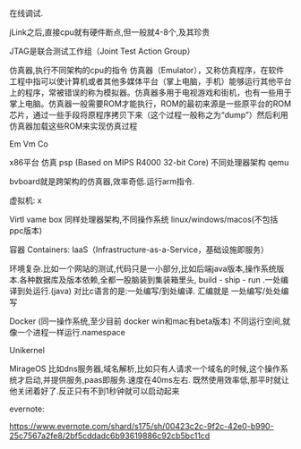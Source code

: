 在线调试.

jLink之后,直接cpu就有硬件断点,但一般就4-8个,及其珍贵

JTAG是联合测试工作组（Joint Test Action Group）

仿真器,执行不同架构的cpu的指令
仿真器（Emulator），又称仿真程序，在软件工程中指可以使计算机或者其他多媒体平台（掌上电脑，手机）能够运行其他平台上的程序，常被错误的称为模拟器。仿真器多用于电视游戏和街机，也有一些用于掌上电脑。仿真器一般需要ROM才能执行，ROM的最初来源是一些原平台的ROM芯片，通过一些手段将原程序拷贝下来（这个过程一般称之为“dump”）然后利用仿真器加载这些ROM来实现仿真过程

Em Vm Co

x86平台 仿真 psp  (Based on MIPS R4000 32-bit Core) 不同处理器架构 qemu

bvboard就是跨架构的仿真器,效率奇低.运行arm指令.

虚拟机: x

Virtl vame box 同样处理器架构,不同操作系统 linux/windows/macos(不包括ppc版本)

容器 Containers:
IaaS（Infrastructure-as-a-Service，基础设施即服务）

环境复杂.比如一个网站的测试,代码只是一小部分,比如后端java版本,操作系统版本.各种数据库及版本依赖,全都一股脑装到集装箱里头,
build - ship - run .一处编译到处运行.(java) 对比c语言的是:一处编写/到处编译. 汇编就是 一处编写/处处编写

Docker (同一操作系统,至少目前 docker win和mac有beta版本)
不同运行空间,就像一个进程一样运行.namespace

Unikernel

 MirageOS  比如dns服务器,域名解析,比如只有人请求一个域名的时候,这个操作系统才启动,并提供服务,paas即服务.速度在40ms左右.
既然使用效率低,那平时就让他关闭着好了.反正只有不到1秒钟就可以启动起来

evernote:

https://www.evernote.com/shard/s175/sh/00423c2c-9f2c-42e0-b990-25c7567a2fe8/2bf5cddadc6b93619886c92cb5bc11cd
